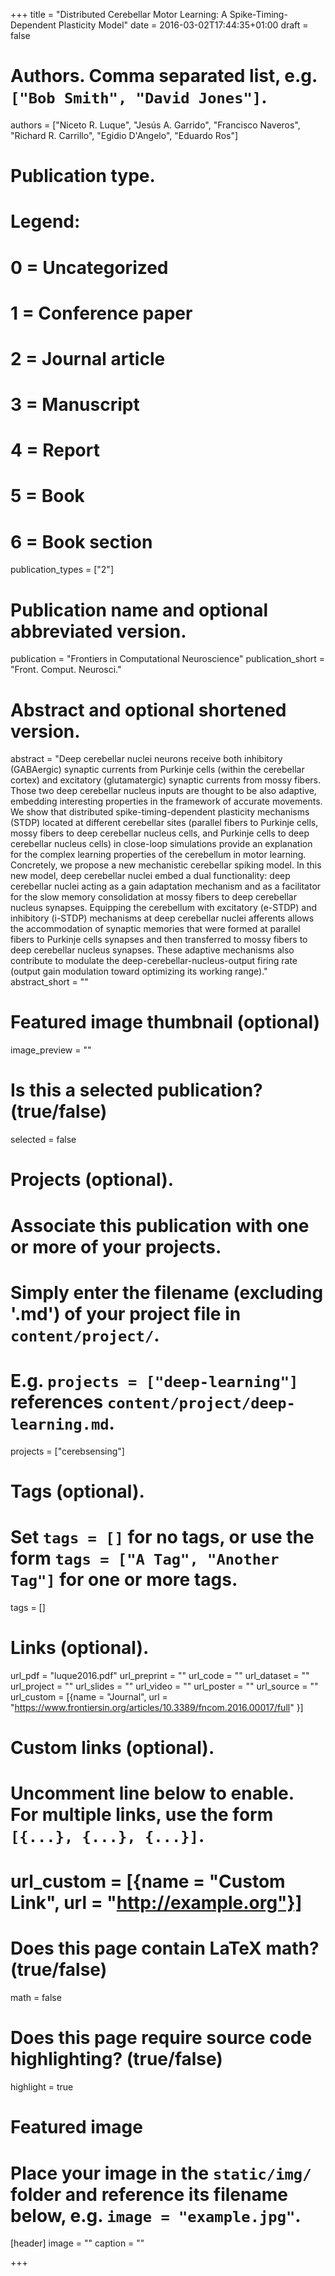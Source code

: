 +++
title = "Distributed Cerebellar Motor Learning: A Spike-Timing-Dependent Plasticity Model"
date = 2016-03-02T17:44:35+01:00
draft = false

# Authors. Comma separated list, e.g. `["Bob Smith", "David Jones"]`.
authors = ["Niceto R. Luque", "Jesús A. Garrido", "Francisco Naveros", "Richard R. Carrillo", "Egidio D'Angelo", "Eduardo Ros"]

# Publication type.
# Legend:
# 0 = Uncategorized
# 1 = Conference paper
# 2 = Journal article
# 3 = Manuscript
# 4 = Report
# 5 = Book
# 6 = Book section
publication_types = ["2"]

# Publication name and optional abbreviated version.
publication = "Frontiers in Computational Neuroscience"
publication_short = "Front. Comput. Neurosci."

# Abstract and optional shortened version.
abstract = "Deep cerebellar nuclei neurons receive both inhibitory (GABAergic) synaptic currents from Purkinje cells (within the cerebellar cortex) and excitatory (glutamatergic) synaptic currents from mossy fibers. Those two deep cerebellar nucleus inputs are thought to be also adaptive, embedding interesting properties in the framework of accurate movements. We show that distributed spike-timing-dependent plasticity mechanisms (STDP) located at different cerebellar sites (parallel fibers to Purkinje cells, mossy fibers to deep cerebellar nucleus cells, and Purkinje cells to deep cerebellar nucleus cells) in close-loop simulations provide an explanation for the complex learning properties of the cerebellum in motor learning. Concretely, we propose a new mechanistic cerebellar spiking model. In this new model, deep cerebellar nuclei embed a dual functionality: deep cerebellar nuclei acting as a gain adaptation mechanism and as a facilitator for the slow memory consolidation at mossy fibers to deep cerebellar nucleus synapses. Equipping the cerebellum with excitatory (e-STDP) and inhibitory (i-STDP) mechanisms at deep cerebellar nuclei afferents allows the accommodation of synaptic memories that were formed at parallel fibers to Purkinje cells synapses and then transferred to mossy fibers to deep cerebellar nucleus synapses. These adaptive mechanisms also contribute to modulate the deep-cerebellar-nucleus-output firing rate (output gain modulation toward optimizing its working range)."
abstract_short = ""

# Featured image thumbnail (optional)
image_preview = ""

# Is this a selected publication? (true/false)
selected = false

# Projects (optional).
#   Associate this publication with one or more of your projects.
#   Simply enter the filename (excluding '.md') of your project file in `content/project/`.
#   E.g. `projects = ["deep-learning"]` references `content/project/deep-learning.md`.
projects = ["cerebsensing"]

# Tags (optional).
#   Set `tags = []` for no tags, or use the form `tags = ["A Tag", "Another Tag"]` for one or more tags.
tags = []

# Links (optional).
url_pdf = "luque2016.pdf"
url_preprint = ""
url_code = ""
url_dataset = ""
url_project = ""
url_slides = ""
url_video = ""
url_poster = ""
url_source = ""
url_custom = [{name = "Journal", url = "https://www.frontiersin.org/articles/10.3389/fncom.2016.00017/full" }]

# Custom links (optional).
#   Uncomment line below to enable. For multiple links, use the form `[{...}, {...}, {...}]`.
# url_custom = [{name = "Custom Link", url = "http://example.org"}]

# Does this page contain LaTeX math? (true/false)
math = false

# Does this page require source code highlighting? (true/false)
highlight = true

# Featured image
# Place your image in the `static/img/` folder and reference its filename below, e.g. `image = "example.jpg"`.
[header]
image = ""
caption = ""

+++
